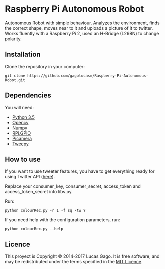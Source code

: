 # Raspberry Pi Autonomous Robot

Autonomous Robot with simple behaviour. Analyzes the environment, finds the correct shape, moves near to it and uploads a picture of it to twitter. Works fluently with a Raspberry Pi 2, used an H-Bridge (L298N) to change polarity.

## Installation

Clone the repository in your computer:

`git clone https://github.com/gagolucasm/Raspberry-Pi-Autonomous-Robot.git`

## Dependencies

You will need:

* [Python 3.5](https://www.python.org/)
* [Opencv](http://opencv.org/)
* [Numpy](http://www.numpy.org/)
* [RPi.GPIO](https://pypi.python.org/pypi/RPi.GPIO)
* [Picamera](https://picamera.readthedocs.io/en/release-1.12/)
* [Tweepy](https://github.com/tweepy/tweepy)


## How to use

If you want to use tweeter features, you have to get everything ready for using Twitter API ([here](https://dev.twitter.com/oauth/overview)). 

Replace your consumer_key, consumer_secret, access_token and access_token_secret into libs.py.

Run:

`python colourRec.py -r 1 -f sq -tw Y`

If you need help with the configuration parameters, run:

`python colourRec.py --help`


## Licence

This proyect is Copyright © 2014-2017 Lucas Gago. It is free software, and may be redistributed under the terms specified in the [MIT Licence](https://opensource.org/licenses/MIT).
